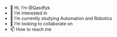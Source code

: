 - 👋 Hi, I’m @Qasdfyk
- 👀 I’m interested in 
- 🌱 I’m currently studying Automation and Robotics
- 💞️ I’m looking to collaborate on 
- 📫 How to reach me

<!---
Qasdfyk/Qasdfyk is a ✨ special ✨ repository because its `README.md` (this file) appears on your GitHub profile.
You can click the Preview link to take a look at your changes.
--->
